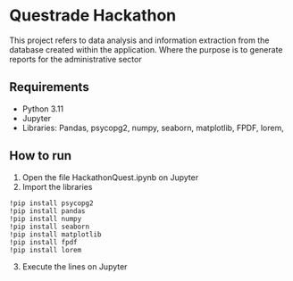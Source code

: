# Questrade Hackathon

This project refers to data analysis and information extraction from the database created within the application. Where the purpose is to generate reports for the administrative sector

## Requirements

- Python 3.11
- Jupyter
- Libraries: Pandas, psycopg2, numpy, seaborn, matplotlib, FPDF, lorem,

## How to run

1) Open the file HackathonQuest.ipynb on Jupyter
2) Import the libraries

```
!pip install psycopg2
!pip install pandas
!pip install numpy
!pip install seaborn
!pip install matplotlib
!pip install fpdf
!pip install lorem
```
3) Execute the lines on Jupyter